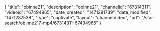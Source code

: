 {
    "title": "obinne21",
    "description": "obinne21",
    "channelid": "67314311",
    "videoid": "67494965",
    "date_created": "1471281739",
    "date_modified": "1471287538",
    "type": "captivate",
    "layout": "channelVideo",
    "url": "\/star-search\/obinne217-mp4\/67314311-67494965"
}